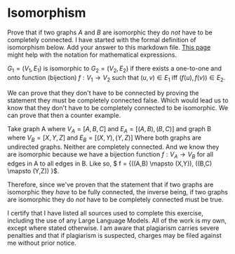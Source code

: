 # Isomorphism

Prove that if two graphs $A$ and $B$ are isomorphic they do *not* have to
be completely connected. I have started with the formal definition of
isomorphism below. Add your answer to this markdown file. [This
page](https://docs.github.com/en/get-started/writing-on-github/working-with-advanced-formatting/writing-mathematical-expressions)
might help with the notation for mathematical expressions.

$G_1=(V_1 , E_1)$ is isomorphic to $G_2 = (V_2, E_2)$ if there exists a
one-to-one and onto function (bijection) $f: V_1 \rightarrow V_2$ such that $(u,v)
\in E_1$ iff $(f(u),f(v)) \in E_2$.

We can prove that they don't have to be connected by proving the statement they must be completely connected false. Which would lead us to know that they don't have to be completely connected to be isomorphic. We can prove that then a counter example. 

Take graph A where $V_A = [A,B,C]$ and $E_A = [(A,B),(B,C)]$ and graph B where $V_B = [X,Y,Z]$ and $E_B = [(X,Y),(Y,Z)]$ Where both graphs are undirected graphs. Neither are completely connected. And we know they are isomorphic because we have a bijection function $f: V_A \rightarrow V_B$ for all edges in A to all edges in B. Like so, $ f = \{((A,B) \mapsto (X,Y)), ((B,C) \mapsto (Y,Z)) \}$.

Therefore, since we've proven that the statement that if two graphs are isomorphic they *have* to be fully connected, the inverse being, if two graphs are isomorphic they do *not* have to be completely connected must be true.




I certify that I have listed all sources used to complete this exercise, including the use of any Large Language Models. All of the work is my own, except where stated otherwise. I am aware that plagiarism carries severe penalties and that if plagiarism is suspected, charges may be filed against me without prior notice.
